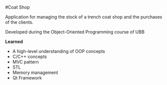 #Coat Shop

Application for managing the stock of a trench coat shop and the purchases of the clients.

Developed during the Object-Oriented Programming course of UBB

**Learned**

* A high-level understanding of OOP concepts
* C/C++ concepts
* MVC pattern
* STL
* Memory management
* Qt Framework
